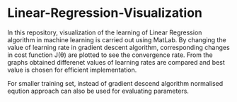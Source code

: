 # Linear-Regression-Visualization
In this repository, visualization of the learning of Linear Regression algorithm in machine learning is carried out using MatLab. By changing the value of learning rate in gradient descent algorithm, corresponding changes in cost function J(θ) are plotted to see the convergence rate. From the graphs obtained differenet values of learning rates are compared and best value is chosen for efficient implementation.

For smaller training set, instead of gradient descend algorithm normalised eqution approach can also be used for evaluating parameters.

